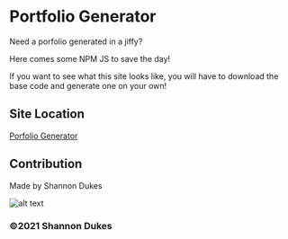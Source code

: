 # Portfolio Generator

Need a porfolio generated in a jiffy? 

Here comes some NPM JS to save the day! 

If you want to see what this site looks like, you will have to download the base code and generate one on your own! 

## Site Location
[Porfolio Generator](https://github.com/ShannonDukes/portfolio-generator)

## Contribution
Made by Shannon Dukes


![alt text](porfolio-generator-img.png)

### ©️2021 Shannon Dukes

